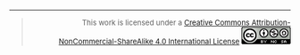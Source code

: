 ---
<div style="text-align: right; font-size: small;">
  
> This work is licensed under a [Creative Commons Attribution-NonCommercial-ShareAlike 4.0 International License](http://creativecommons.org/licenses/by-nc/4.0/) 
[![Creative Commons License](images/cc-nc-sa.png)](http://creativecommons.org/licenses/by-nc-sa/4.0/)
</div>
